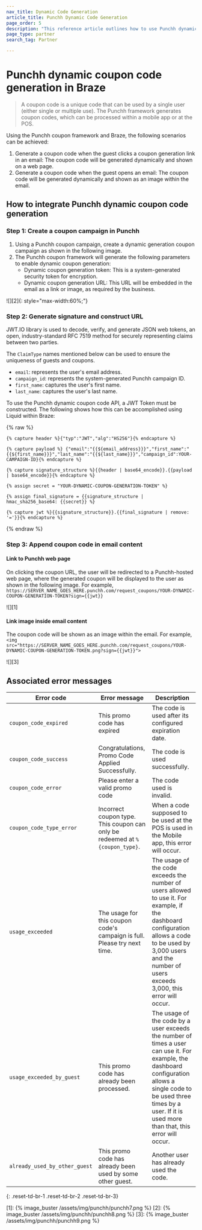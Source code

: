 ```yaml
---
nav_title: Dynamic Code Generation
article_title: Punchh Dynamic Code Generation
page_order: 5
description: "This reference article outlines how to use Punchh dynamic code generation in Braze."
page_type: partner
search_tag: Partner

---
```



# Punchh dynamic coupon code generation in Braze

> A coupon code is a unique code that can be used by a single user (either single or multiple use). The Punchh framework generates coupon codes, which can be processed within a mobile app or at the POS.

Using the Punchh coupon framework and Braze, the following scenarios can be achieved:
1. Generate a coupon code when the guest clicks a coupon generation link in an email: The coupon code will be generated dynamically and shown on a web page.
2. Generate a coupon code when the guest opens an email: The coupon code will be generated dynamically and shown as an image within the email.

## How to integrate Punchh dynamic coupon code generation

### Step 1: Create a coupon campaign in Punchh

1. Using a Punchh coupon campaign, create a dynamic generation coupon campaign as shown in the following image.
2. The Punchh coupon framework will generate the following parameters to enable dynamic coupon generation: 
    - Dynamic coupon generation token: This is a system-generated security token for encryption.
    - Dynamic coupon generation URL: This URL will be embedded in the email as a link or image, as required by the business.

![][2]{: style="max-width:60%;"}    

### Step 2: Generate signature and construct URL

JWT.IO library is used to decode, verify, and generate JSON web tokens, an open, industry-standard RFC 7519 method for securely representing claims between two parties. 

The `ClaimType` names mentioned below can be used to ensure the uniqueness of guests and coupons.
- `email`: represents the user's email address. 
- `campaign_id`: represents the system-generated Punchh campaign ID. 
- `first_name`: captures the user's first name. 
- `last_name`: captures the user's last name.

To use the Punchh dynamic coupon code API, a JWT Token must be constructed. The following shows how this can be accomplished using Liquid within Braze:

{% raw %}
```liquid
{% capture header %}{"typ":"JWT","alg":"HS256"}{% endcapture %}

{% capture payload %} {"email":"{{${email_address}}}","first_name":"{{${first_name}}}","last_name":"{{${last_name}}}","campaign_id":YOUR-CAMPAIGN-ID}{% endcapture %}

{% capture signature_structure %}{{header | base64_encode}}.{{payload | base64_encode}}{% endcapture %}

{% assign secret = "YOUR-DYNAMIC-COUPON-GENERATION-TOKEN" %}

{% assign final_signature = {{signature_structure | hmac_sha256_base64: {{secret}} %}

{% capture jwt %}{{signature_structure}}.{{final_signature | remove: '='}}{% endcapture %}
```
{% endraw %} 
### Step 3: Append coupon code in email content

#### Link to Punchh web page

On clicking the coupon URL, the user will be redirected to a Punchh-hosted web page, where the generated coupon will be displayed to the user as shown in the following image. For example,
`https://SERVER_NAME_GOES_HERE.punchh.com/request_coupons/YOUR-DYNAMIC-COUPON-GENERATION-TOKEN?sign={{jwt}}`

![][1]

#### Link image inside email content

The coupon code will be shown as an image within the email. For example,
`<img src="https://SERVER_NAME_GOES_HERE.punchh.com/request_coupons/YOUR-DYNAMIC-COUPON-GENERATION-TOKEN.png?sign={{jwt}}">`

![][3]

## Associated error messages

| Error code | Error message | Description |
| --- | --- | --- |
| `coupon_code_expired` | This promo code has expired | The code is used after its configured expiration date. |
| `coupon_code_success` | Congratulations, Promo Code Applied Successfully. | The code is used successfully. |
| `coupon_code_error` | Please enter a valid promo code | The code used is invalid. |
| `coupon_code_type_error` | Incorrect coupon type. This coupon can only be redeemed at `%{coupon_type}`. | When a code supposed to be used at the POS is used in the Mobile app, this error will occur. |
| `usage_exceeded` | The usage for this coupon code's campaign is full. Please try next time. | The usage of the code exceeds the number of users allowed to use it. For example, if the dashboard configuration allows a code to be used by 3,000 users and the number of users exceeds 3,000, this error will occur. |
| `usage_exceeded_by_guest` | This promo code has already been processed. | The usage of the code by a user exceeds the number of times a user can use it. For example, the dashboard configuration allows a single code to be used three times by a user. If it is used more than that, this error will occur. |
| `already_used_by_other_guest` | This promo code has already been used by some other guest. | Another user has already used the code. |
{: .reset-td-br-1 .reset-td-br-2 .reset-td-br-3}

[1]: {% image_buster /assets/img/punchh/punchh7.png %}
[2]: {% image_buster /assets/img/punchh/punchh8.png %}
[3]: {% image_buster /assets/img/punchh/punchh9.png %}